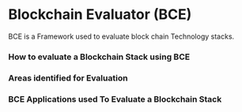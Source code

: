 # Blockchain Evaluator (BCE) 
BCE is a Framework used to evaluate block chain Technology stacks.

### How to evaluate a Blockchain Stack using BCE

### Areas identified for Evaluation 

### BCE Applications used To Evaluate a Blockchain Stack


